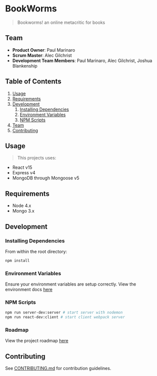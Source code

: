 # BookWorms
> Bookworms! an online metacritic for books

## Team

  - __Product Owner__: Paul Marinaro
  - __Scrum Master__: Alec Gilchrist
  - __Development Team Members__: Paul Marinaro, Alec Gilchrist, Joshua Blankenship

## Table of Contents


1. [Usage](#usage)
1. [Requirements](#requirements)
1. [Development](#development)
    1. [Installing Dependencies](#installing-dependencies)
    1. [Environment Variables](#environment-variables)
    1. [NPM Scripts](#npm-scripts)
1. [Team](#team)
1. [Contributing](#contributing)


## Usage

> This projects uses:
  - React v15
  - Express v4
  - MongoDB through Mongoose v5

## Requirements

- Node 4.x
- Mongo 3.x

## Development

### Installing Dependencies

From within the root directory:

```sh
npm install
```

### Environment Variables

Ensure your environment variables are setup correctly. View the environment docs [here](/docs/Env.md)

### NPM Scripts

```sh
npm run server-dev:server # start server with nodemon
npm run react-dev:client # start client webpack server
```

### Roadmap

View the project roadmap [here](https://github.com/Book-worms/BookWorms/issues)

## Contributing

See [CONTRIBUTING.md](/CONTRIBUTING.md) for contribution guidelines.
